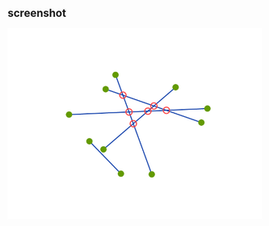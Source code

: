 ## screenshot

![image](https://github.com/liwenone/front-end-demo/blob/master/20170907-line-segment-intersection/screenshot.png)